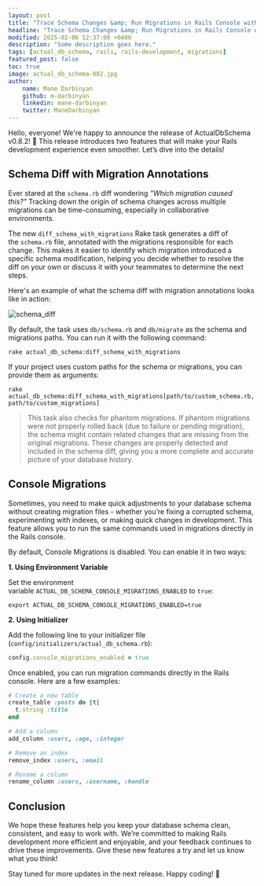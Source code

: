 ```yaml
---
layout: post
title: "Trace Schema Changes &amp; Run Migrations in Rails Console with ActualDbSchema"
headline: "Trace Schema Changes &amp; Run Migrations in Rails Console with ActualDbSchema"
modified: 2025-02-06 12:37:00 +0400
description: "Some description goes here."
tags: [actual_db_schema, rails, rails-development, migrations]
featured_post: false
toc: true
image: actual_db_schema-082.jpg
author:
    name: Mane Darbinyan
    github: m-darbinyan
    linkedin: mane-darbinyan
    twitter: ManeDarbinyan
---
```


Hello, everyone! We're happy to announce the release of ActualDbSchema v0.8.2! 🎉 This release introduces two features that will make your Rails development experience even smoother. Let’s dive into the details!

## Schema Diff with Migration Annotations

Ever stared at the `schema.rb` diff wondering *"Which migration caused this?"* Tracking down the origin of schema changes across multiple migrations can be time-consuming, especially in collaborative environments.

The new `diff_schema_with_migrations` Rake task generates a diff of the `schema.rb` file, annotated with the migrations responsible for each change. This makes it easier to identify which migration introduced a specific schema modification, helping you decide whether to resolve the diff on your own or discuss it with your teammates to determine the next steps.

Here's an example of what the schema diff with migration annotations looks like in action:

![schema_diff](/images/schema_diff.png)

By default, the task uses `db/schema.rb` and `db/migrate` as the schema and migrations paths. You can run it with the following command:

```shell
rake actual_db_schema:diff_schema_with_migrations
```

If your project uses custom paths for the schema or migrations, you can provide them as arguments:

```shell
rake actual_db_schema:diff_schema_with_migrations[path/to/custom_schema.rb, path/to/custom_migrations]
```

> This task also checks for phantom migrations. If phantom migrations were not properly rolled back (due to failure or pending migration), the schema might contain related changes that are missing from the original migrations. These changes are properly detected and included in the schema diff, giving you a more complete and accurate picture of your database history.

## Console Migrations

Sometimes, you need to make quick adjustments to your database schema without creating migration files - whether you’re fixing a corrupted schema, experimenting with indexes, or making quick changes in development. This feature allows you to run the same commands used in migrations directly in the Rails console. 

By default, Console Migrations is disabled. You can enable it in two ways:

**1. Using Environment Variable**

Set the environment variable `ACTUAL_DB_SCHEMA_CONSOLE_MIGRATIONS_ENABLED` to `true`:

```shell
export ACTUAL_DB_SCHEMA_CONSOLE_MIGRATIONS_ENABLED=true
```

**2. Using Initializer**

Add the following line to your initializer file (`config/initializers/actual_db_schema.rb`):

```ruby
config.console_migrations_enabled = true
```

Once enabled, you can run migration commands directly in the Rails console. Here are a few examples:

```ruby
# Create a new table
create_table :posts do |t|
  t.string :title
end

# Add a column
add_column :users, :age, :integer

# Remove an index
remove_index :users, :email

# Rename a column
rename_column :users, :username, :handle
```

## Conclusion

We hope these features help you keep your database schema clean, consistent, and easy to work with. We’re committed to making Rails development more efficient and enjoyable, and your feedback continues to drive these improvements. Give these new features a try and let us know what you think!

Stay tuned for more updates in the next release. Happy coding! 🚀
